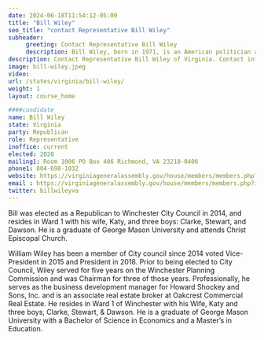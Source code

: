 ```yaml
---
date: 2024-06-18T11:54:12-05:00
title: "Bill Wiley"
seo_title: "contact Representative Bill Wiley"
subheader:
     greeting: Contact Representative Bill Wiley
     description: Bill Wiley, born in 1971, is an American politician affiliated with the Republican Party. He assumed office as a member of the Virginia House of Delegates, representing District 32, on January 10, 2024.
description: Contact Representative Bill Wiley of Virginia. Contact information for Bill Wiley includes email address, phone number, and mailing address.
image: bill-wiley.jpeg
video:
url: /states/virginia/bill-wiley/
weight: 1
layout: course_home

####candidate
name: Bill Wiley
state: Virginia
party: Republican
role: Representative
inoffice: current
elected: 2020
mailing1: Room 1006 PO Box 406 Richmond, VA 23218-0406
phone1: 804-698-1032
website: https://virginiageneralassembly.gov/house/members/members.php?id=H0329/
email : https://virginiageneralassembly.gov/house/members/members.php?id=H0329/
twitter: billwileyva
---
```

Bill was elected as a Republican to Winchester City Council in 2014, and resides in Ward 1 with his wife, Katy, and three boys: Clarke, Stewart, and Dawson. He is a graduate of George Mason University and attends Christ Episcopal Church.


William Wiley has been a member of City council since 2014 voted Vice-President in 2015 and President in 2018.  Prior to being elected to City Council, Wiley served for five years on the Winchester Planning Commission and was Chairman for three of those years.  Professionally, he serves as the business development manager for Howard Shockey and Sons, Inc. and is an associate real estate broker at Oakcrest Commercial Real Estate.  He resides in Ward 1 of Winchester with his Wife, Katy and three boys, Clarke, Stewart, & Dawson.  He is a graduate of George Mason University with a Bachelor of Science in Economics and a Master’s in Education.
